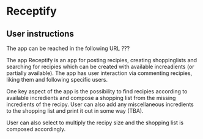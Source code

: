 # Receptify

## User instructions

The app can be reached in the following URL ???

The app Receptify is an app for posting recipies, creating shoppinglists and searching for recipies which can be created with available increadients (or partially available). The app has user interaction via commenting recipies, liking them and following specific users. 

One key aspect of the app is the possibility to find recipies according to available incredients and compose a shopping list from the missing incredients of the recipy. User can also add any miscellaneous incredients to the shopping list and print it out in some way (TBA). 

User can also select to multiply the recipy size and the shopping list is composed accordingly. 
